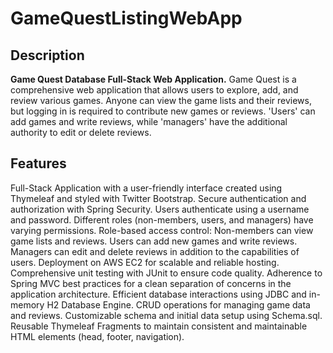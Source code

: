 # GameQuestListingWebApp

## Description

**Game Quest Database Full-Stack Web Application.**
Game Quest is a comprehensive web application that allows users to explore, add, and review various games. Anyone can view the game lists and their reviews, but logging in is required to contribute new games or reviews. 'Users' can add games and write reviews, while 'managers' have the additional authority to edit or delete reviews. 



## Features

Full-Stack Application with a user-friendly interface created using Thymeleaf and styled with Twitter Bootstrap.
Secure authentication and authorization with Spring Security.
Users authenticate using a username and password.
Different roles (non-members, users, and managers) have varying permissions.
Role-based access control:
Non-members can view game lists and reviews.
Users can add new games and write reviews.
Managers can edit and delete reviews in addition to the capabilities of users.
Deployment on AWS EC2 for scalable and reliable hosting.
Comprehensive unit testing with JUnit to ensure code quality.
Adherence to Spring MVC best practices for a clean separation of concerns in the application architecture.
Efficient database interactions using JDBC and in-memory H2 Database Engine.
CRUD operations for managing game data and reviews.
Customizable schema and initial data setup using Schema.sql.
Reusable Thymeleaf Fragments to maintain consistent and maintainable HTML elements (head, footer, navigation).

